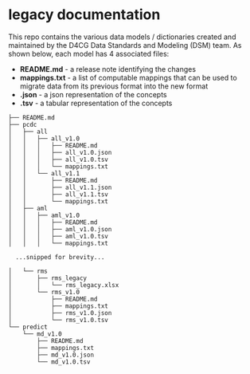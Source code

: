 # legacy documentation

This repo contains the various data models / dictionaries created and maintained by the D4CG Data Standards and Modeling (DSM) team. As shown below, each model has 4 associated files:

- **README.md** - a release note identifying the changes
- **mappings.txt** - a list of computable mappings that can be used to migrate data from its previous format into the new format  
- **.json** - a json representation of the concepts
- **.tsv** - a tabular representation of the concepts



```
├── README.md
├── pcdc
│   ├── all
│   │   ├── all_v1.0
│   │   │   ├── README.md
│   │   │   ├── all_v1.0.json
│   │   │   ├── all_v1.0.tsv
│   │   │   └── mappings.txt
│   │   └── all_v1.1
│   │       ├── README.md
│   │       ├── all_v1.1.json
│   │       ├── all_v1.1.tsv
│   │       └── mappings.txt
│   ├── aml
│   │   ├── aml_v1.0
│   │   │   ├── README.md
│   │   │   ├── aml_v1.0.json
│   │   │   ├── aml_v1.0.tsv
│   │   │   └── mappings.txt
  
  ...snipped for brevity...

│   └── rms
│       ├── rms_legacy
│       │   └── rms_legacy.xlsx
│       └── rms_v1.0
│           ├── README.md
│           ├── mappings.txt
│           ├── rms_v1.0.json
│           └── rms_v1.0.tsv
└── predict
    └── md_v1.0
        ├── README.md
        ├── mappings.txt
        ├── md_v1.0.json
        └── md_v1.0.tsv
```
